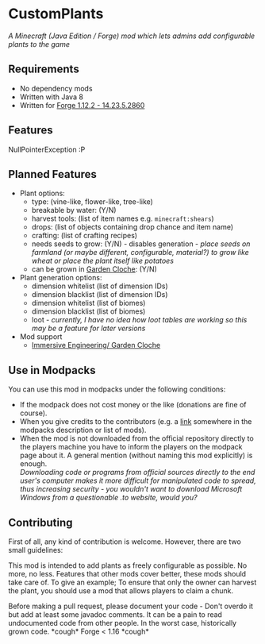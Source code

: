# CustomPlants

_A Minecraft (Java Edition / Forge) mod which lets admins add configurable plants to the game_


## Requirements

- No dependency mods
- Written with Java 8
- Written for [Forge 1.12.2 - 14.23.5.2860](https://files.minecraftforge.net/net/minecraftforge/forge/index_1.12.2.html)


## Features

NullPointerException :P


## Planned Features

- Plant options:
  - type: (vine-like, flower-like, tree-like)
  - breakable by water: (Y/N)
  - harvest tools: (list of item names e.g. `minecraft:shears`)
  - drops: (list of objects containing drop chance and item name)
  - crafting: (list of crafting recipes)
  - needs seeds to grow: (Y/N) - disables generation - _place seeds on farmland (or maybe different, configurable, material?) to grow like wheat or place the plant itself like potatoes_
  - can be grown in [Garden Cloche](https://ftb.fandom.com/wiki/Garden_Cloche): (Y/N) 
- Plant generation options:
  - dimension whitelist (list of dimension IDs)
  - dimension blacklist (list of dimension IDs)
  - dimension whitelist (list of biomes)
  - dimension blacklist (list of biomes)
  - loot - _currently, I have no idea how loot tables are working so this may be a feature for later versions_
- Mod support
  - [Immersive Engineering/ Garden Cloche](https://ftb.fandom.com/wiki/Garden_Cloche)


## Use in Modpacks

You can use this mod in modpacks under the following conditions:
- If the modpack does not cost money or the like (donations are fine of course).
- When you give credits to the contributors (e.g. a [link](/graphs/contributors) somewhere in the modpacks description or list of mods).
- When the mod is not downloaded from the official repository directly to the players machine you have to inform the players on the modpack page about it.
  A general mention (without naming this mod explicitly) is enough.<br />
  _Downloading code or programs from official sources directly to the end user's computer makes it more difficult for manipulated code to spread, thus increasing security - you wouldn't want to download Microsoft Windows from a questionable .to website, would you?_


## Contributing

First of all, any kind of contribution is welcome. However, there are two small guidelines:

This mod is intended to add plants as freely configurable as possible. No more, no less.
Features that other mods cover better, these mods should take care of.
To give an example; To ensure that only the owner can harvest the plant, you should use a mod that allows players to claim a chunk.

Before making a pull request, please document your code - Don't overdo it but add at least some javadoc comments.
It can be a pain to read undocumented code from other people. In the worst case, historically grown code. \*cough\* Forge &lt; 1.16 \*cough\*
